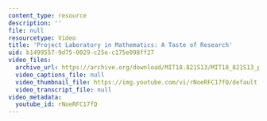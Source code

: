 ```yaml
---
content_type: resource
description: ''
file: null
resourcetype: Video
title: 'Project Laboratory in Mathematics: A Taste of Research'
uid: b1499557-9d75-0029-c25e-c175e098ff27
video_files:
  archive_url: https://archive.org/download/MIT18.821S13/MIT18_821S13_project_laboratory_300k.mp4
  video_captions_file: null
  video_thumbnail_file: https://img.youtube.com/vi/rNoeRFC17fQ/default.jpg
  video_transcript_file: null
video_metadata:
  youtube_id: rNoeRFC17fQ
---
```

